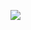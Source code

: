 ![](https://www.nta.go.jp/tmp/e70eefa6-7192-4f54-b040-a7c736941c94/images/cf903a943da71f7085d70ac5e7ddea25b2545c284221521d7843832c150f2d6b.jpg)